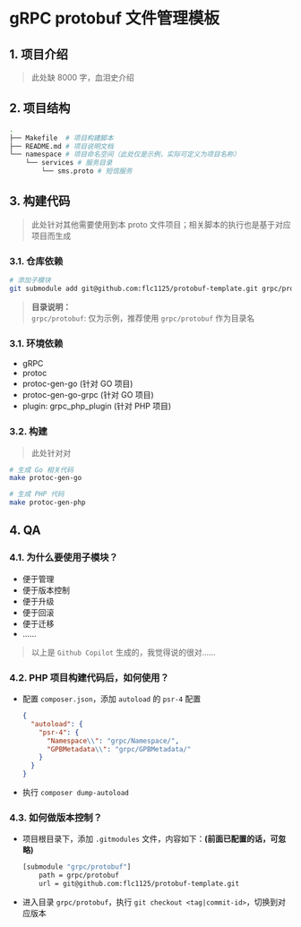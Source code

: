# gRPC protobuf 文件管理模板

## 1. 项目介绍

> 此处缺 8000 字，血泪史介绍

## 2. 项目结构

```bash
.
├── Makefile  # 项目构建脚本
├── README.md # 项目说明文档
└── namespace # 项目命名空间（此处仅是示例，实际可定义为项目名称）
    └── services # 服务目录
        └── sms.proto # 短信服务
```

## 3. 构建代码

> 此处针对其他需要使用到本 proto 文件项目；相关脚本的执行也是基于对应项目而生成

### 3.1. 仓库依赖

```bash
# 添加子模块
git submodule add git@github.com:flc1125/protobuf-template.git grpc/protobuf
```

> **目录说明：**  
> `grpc/protobuf`: 仅为示例，推荐使用 `grpc/protobuf` 作为目录名

### 3.1. 环境依赖

- gRPC
- protoc
- protoc-gen-go (针对 GO 项目)
- protoc-gen-go-grpc (针对 GO 项目)
- plugin: grpc_php_plugin (针对 PHP 项目)

### 3.2. 构建

> 此处针对对

```bash
# 生成 Go 相关代码
make protoc-gen-go

# 生成 PHP 代码
make protoc-gen-php
```

## 4. QA

### 4.1. 为什么要使用子模块？

- 便于管理
- 便于版本控制
- 便于升级
- 便于回滚
- 便于迁移
- ……

> 以上是 `Github Copilot` 生成的，我觉得说的很对……

### 4.2. PHP 项目构建代码后，如何使用？

- 配置 `composer.json`，添加 `autoload` 的 `psr-4` 配置

    ```json
    {
      "autoload": {
        "psr-4": {
          "Namespace\\": "grpc/Namespace/",
          "GPBMetadata\\": "grpc/GPBMetadata/"
        }
      }
    }
    ```

- 执行 `composer dump-autoload`

### 4.3. 如何做版本控制？

- 项目根目录下，添加 `.gitmodules` 文件，内容如下：__(前面已配置的话，可忽略)__

    ```bash
    [submodule "grpc/protobuf"]
        path = grpc/protobuf
        url = git@github.com:flc1125/protobuf-template.git
    ```

- 进入目录 `grpc/protobuf`，执行 `git checkout <tag|commit-id>`，切换到对应版本